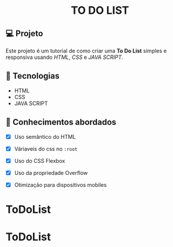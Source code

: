 <h1 align="center">
  TO DO LIST
</h1>

## 💻 Projeto

Este projeto é um tutorial de como criar uma **To Do List** simples e responsiva usando _HTML_, _CSS_ e _JAVA SCRIPT_.

## 🚀 Tecnologias

- HTML
- CSS
- JAVA SCRIPT

## 📔 Conhecimentos abordados

- [x] Uso semântico do HTML
- [x] Váriaveis do css no `:root`
- [x] Uso do CSS Flexbox
- [x] Uso da propriedade Overflow
- [x] Otimização para dispositivos mobiles


# ToDoList
# ToDoList
